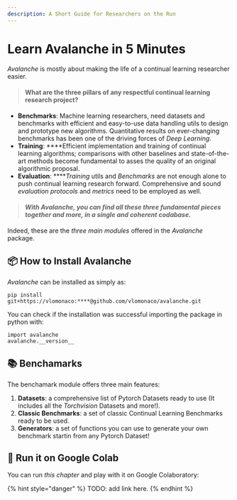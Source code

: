 ```yaml
---
description: A Short Guide for Researchers on the Run
---
```


# Learn Avalanche in 5 Minutes

_Avalanche_ is mostly about making the life of a continual learning researcher easier. 

> #### What are the **three pillars** of any respectful continual learning research project?

* **Benchmarks**: Machine learning researchers, need datasets and benchmarks with efficient and easy-to-use data handling utils to design and prototype new algorithms. Quantitative results on ever-changing benchmarks has been one of the driving forces of _Deep Learning_.
* **Training**: ****Efficient implementation and training of continual learning algorithms; comparisons with other baselines and state-of-the-art methods become fundamental to asses the quality of an original algorithmic proposal.
* **Evaluation**: ****_Training_ utils and _Benchmarks_ are not enough alone to push continual learning research forward. Comprehensive and sound _evaluation protocols_ and _metrics_ need to be employed as well.

> #### _With Avalanche, you can find all these three fundamental pieces together and more, in a single and coherent codabase._

Indeed, these are the _three main modules_ offered in the _Avalanche_ package.

## 📦 How to Install Avalanche

_Avalanche_ can be installed as simply as:

```text
pip install git+https://vlomonaco:****@github.com/vlomonaco/avalanche.git
```

You can check if the installation was successful importing the package in python with:

```text
import avalanche
avalanche.__version__
```

## 📚 Benchamarks

The benchamark module offers three main features: 

1. **Datasets**: a comprehensive list of Pytorch Datasets ready to use \(It includes all the _Torchvision_ Datasets and more!\).
2. **Classic Benchmarks**: a set of classic Continual Learning Benchmarks ready to be used.
3. **Generators**: a set of functions you can use to generate your own benchmark startin from any Pytorch Dataset!





## 🤝 Run it on Google Colab

You can run _this chapter_ and play with it on Google Colaboratory:

{% hint style="danger" %}
TODO: add link here.
{% endhint %}



